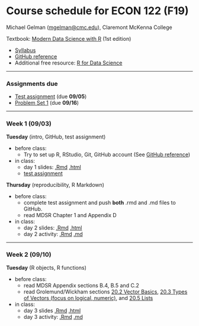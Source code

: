 Course schedule for ECON 122 (F19)
================

Michael Gelman (<mgelman@cmc.edu>), Claremont McKenna College

Textbook: [Modern Data Science with R](https://mdsr-book.github.io/) (1st edition)

-   [Syllabus](ECON122_F2019_DataScience_StatisticalLearning.pdf)
-   [GitHub reference](https://github.com/jfiksel/github-classroom-for-students)
-   Additional free resource: [R for Data Science](http://r4ds.had.co.nz/)

------------------------------------------------------------------------
### Assignments due

- [Test assignment](https://classroom.github.com/a/SVGJxcTY) (due **09/05**)
- [Problem Set 1](https://classroom.github.com/a/S-M3hJCr) (due **09/16**)
------------------------------------------------------------------------

### Week 1 (09/03)

**Tuesday** (intro, GitHub, test assignment) 

-   before class:
    - Try to set up R, RStudio, Git, GitHub account (See [GitHub reference](https://github.com/jfiksel/github-classroom-for-students))
-   in class: 
    -   day 1 slides: [.Rmd](docs/day1_IntroSlides.Rmd) [.html](https://econ122-f19.github.io/home/day1_IntroSlides.html)
    -   [test assignment](https://classroom.github.com/a/SVGJxcTY)

**Thursday** (reproducibility, R Markdown)

-   before class:
    -   complete test assignment and push **both** .rmd and .md files to GitHub.
    -   read MDSR Chapter 1 and Appendix D
-   in class: 
    -   day 2 slides: [.Rmd](docs/day2_RMarkdown.Rmd) [.html](https://econ122-f19.github.io/home/day2_RMarkdown.html)
    -   day 2 activity: [.Rmd](activities/day2_MarkdownActivity.Rmd) [.md](activities/day2_MarkdownActivity.md)
    

------------------------------------------------------------------------

### Week 2 (09/10)

**Tuesday** (R objects, R functions)

-   before class:
    -   read MDSR Appendix sections B.4, B.5 and C.2
    -   read Grolemund/Wickham sections [20.2 Vector Basics](http://r4ds.had.co.nz/vectors.html#vector-basics), [20.3 Types of Vectors (focus on logical, numeric)](http://r4ds.had.co.nz/vectors.html#important-types-of-atomic-vector), and [20.5 Lists](http://r4ds.had.co.nz/vectors.html#lists)
-   in class: 
    -   day 3 slides [.Rmd](docs/day3_RObjectsSlides.Rmd) [.html](https://econ122-f19.github.io/home/day3_RObjectsSlides.html)
    -   day 3 activity: [.Rmd](activities/day3_RObjectsActivity.Rmd) [.md](activities/day3_RObjectsActivity.md)
   
